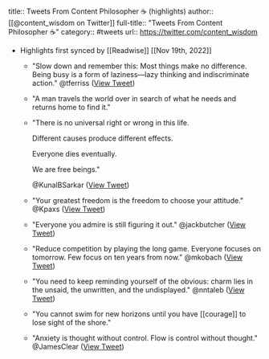 title:: Tweets From Content Philosopher ☕ (highlights)
author:: [[@content_wisdom on Twitter]]
full-title:: "Tweets From Content Philosopher ☕"
category:: #tweets
url:: https://twitter.com/content_wisdom

- Highlights first synced by [[Readwise]] [[Nov 19th, 2022]]
	- "Slow down and remember this: Most things make no difference. Being busy is a form of laziness—lazy thinking and indiscriminate action."
	  @tferriss ([View Tweet](https://twitter.com/content_wisdom/status/1410221168162922501))
	- "A man travels the world over in search of what he needs and returns home to find it."
	- "There is no universal right or wrong in this life.
	  
	  Different causes produce different effects.
	  
	  Everyone dies eventually.
	  
	  We are free beings."
	  
	  @KunalBSarkar ([View Tweet](https://twitter.com/content_wisdom/status/1410478319485833217))
	- "Your greatest freedom is the freedom to choose your attitude."
	  @Kpaxs ([View Tweet](https://twitter.com/content_wisdom/status/1409407514903564288))
	- "Everyone you admire is still figuring it out."
	  @jackbutcher ([View Tweet](https://twitter.com/content_wisdom/status/1408841343552659462))
	- "Reduce competition by playing the long game. Everyone focuses on tomorrow. Few focus on ten years from now."
	  @mkobach ([View Tweet](https://twitter.com/content_wisdom/status/1409873897831514120))
	- "You need to keep reminding yourself of the obvious: charm lies in the unsaid, the unwritten, and the undisplayed."
	  @nntaleb ([View Tweet](https://twitter.com/content_wisdom/status/1409518081697796104))
	- "You cannot swim for new horizons until you have [[courage]] to lose sight of the shore."
	- "Anxiety is thought without control.
	  Flow is control without thought."
	  @JamesClear ([View Tweet](https://twitter.com/content_wisdom/status/1409376819233628160))